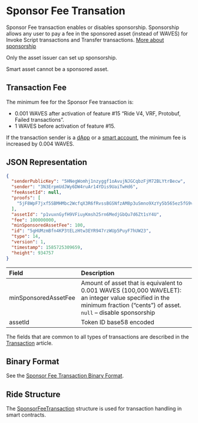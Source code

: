 # Sponsor Fee Transation

Sponsor Fee transaction enables or disables sponsorship. Sponsorship allows any user to pay a fee in the sponsored asset (instead of WAVES) for Invoke Script transactions and Transfer transactions. [More about sponsorship](/en/blockchain/waves-protocol/sponsored-fee)

Only the asset issuer can set up sponsorship.

Smart asset cannot be a sponsored asset.

## Transaction Fee

The minimum fee for the Sponsor Fee transaction is:

* 0.001 WAVES after activation of feature #15 “Ride V4, VRF, Protobuf, Failed transactions”.
* 1 WAVES before activation of feature #15.

If the transaction sender is a [dApp](/en/blockchain/account/dapp) or a [smart account](/en/blockchain/account/smart-account), the minimum fee is increased by 0.004 WAVES.

## JSON Representation

```json
{
  "senderPublicKey": "5HNegWomhj1nzyggf1oAvujNJGCqbzFjM72BLYtrBecw",
  "sender": "3N3ErpmUdJWy6DW4ruAr14YDis9UaiTwHd6",
  "feeAssetId": null,
  "proofs": [
    "5jF8WpF7jxf5SBMHMbc2WcfqX3R6fRvssBGSNfzAM8p3uSmno9XzYy5b565ez5fG9vqUGrENFvcrbhk36bzCaqkP"
  ],
  "assetId": "p1vuxnGyfH9VFiuyKmsh25rn6MedjGbQu7d6Zt1sY4U",
  "fee": 100000000,
  "minSponsoredAssetFee": 100,
  "id": "5gHUMzmBfn4KP3tELzHtw3EYR947rzWUp5PuyF7hUW23",
  "type": 14,
  "version": 1,
  "timestamp": 1585725309659,
  "height": 934757
}
```

| Field | Description |
| :--- | :--- |
| minSponsoredAssetFee | Amount of asset that is equivalent to 0.001 WAVES (100,000 WAVELET): an integer value specified in the minimum fraction (“cents”) of asset.<br>`null` – disable sponsorship |
| assetId | Token ID base58 encoded |

The fields that are common to all types of transactions are described in the [Transaction](/en/blockchain/transaction/#json-representation) article.

## Binary Format

See the [Sponsor Fee Transaction Binary Format](/en/blockchain/binary-format/transaction-binary-format/sponsor-fee-transaction-binary-format).

## Ride Structure

The [SponsorFeeTransaction](/en/ride/structures/transaction-structures/sponsor-fee-transaction) structure is used for transaction handling in smart contracts.
